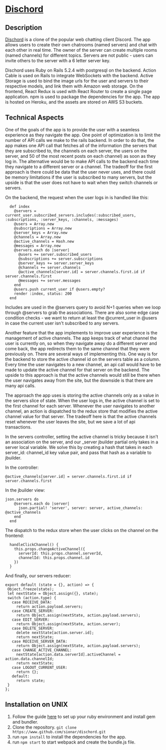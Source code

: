 # [Dischord](https://dischord-app.herokuapp.com)


## Description

[Dischord](https://dischord-app.herokuapp.com) is a clone of the popular web chatting client Discord. The app allows users to create their own chatrooms (named servers) and chat with each other in real time. The owner of the server can create multiple rooms (named channels) for different topics. Servers are not public - users can invite others to the server with a 6 letter server key. 

Dischord uses Ruby on Rails 5.2.4 with postgresql on the backend. Action Cable is used on Rails to integrate WebSockets with the backend. Active Storage is used to bind the image urls for the user and servers to their respective models, and link them with Amazon web storage. On the frontend, React Redux is used with React Router to create a single page application. npm is used to package the dependencies for the app. The app is hosted on Heroku, and the assets are stored on AWS S3 buckets.


## Technical Aspects

One of the goals of the app is to provide the user with a seamless experience as they navigate the app. One point of optimization is to limit the number of API calls we make to the rails backend. In order to do that, the app makes one API call that fetches all of the information (the servers that they are subscribed to, the channels on each server, the users on the server, and 50 of the most recent posts on each channel) as soon as they log in. The alternative would be to make API calls to the backend each time they navigate to a different server or a channel. The tradeoff for the first approach is there could be data that the user never uses, and there could be memory limitations if the user is subscribed to many servers, but the upside is that the user does not have to wait when they switch channels or servers.

On the backend, the request when the user logs in is handled like this:
	
```
  def index
    @servers = current_user.subscribed_servers.includes(:subscribed_users, :subscriptions, :server_keys, :channels, :messages)
    @users = Array.new
    @subscriptions = Array.new
    @server_keys = Array.new
    @channels = Array.new
    @active_channels = Hash.new
    @messages = Array.new
    @servers.each do |server|
      @users += server.subscribed_users
      @subscriptions += server.subscriptions
      @server_keys += server.server_keys
      @channels += server.channels
      @active_channels[server.id] = server.channels.first.id if server.channels.first
      @messages += server.messages
    end
    @users.push current_user if @users.empty?
    render :index, status: 200
  end
```

Includes are used in the @servers query to avoid N+1 queries when we loop through @servers to grab the associations. There are also some edge case condition checks - we want to return at least the @current_user in @users in case the current user isn't subscribed to any servers.


Another feature that the app implements to improve user experience is the management of active channels. The app keeps track of what channel the user is currently on, so when they navigate away do a different server and come back, the app redirects them to the same channel that they were previously on. There are several ways of implementing this. One way is for the backend to store the active channel id on the servers table as a column. Every time the user navigates to a new channel, an api call would have to be made to update the active channel for that server on the backend. The upside to this approach is that the active channels would still be there when the user navigates away from the site, but the downside is that there are many api calls. 

The approach the app uses is storing the active channels only as a value in the servers slice of state. When the user logs in, the active channel is set to the first channel for each server. Whenever the user navigates to another channel, an action is dispatched to the redux store that modifies the active channel value for that server. The tradeoff here is that the active channels reset whenever the user leaves the site, but we save a lot of api transactions. 
 
In the servers controller, setting the active channel is tricky because it isn't an association on the server, and our _server jbuilder partial only takes in a server local variable. We solve this by creating a hash that takes in each server_id: channel_id key value pair, and pass that hash as a variable to jbuilder.

In the controller:

```
@active_channels[server.id] = server.channels.first.id if server.channels.first
 ```

In the jbuilder view:
```   
json.servers do
    @servers.each do |server|
      json.partial! 'server', server: server, active_channels: @active_channels
    end
  end
```

The dispatch to the redux store when the user clicks on the channel on the frontend:
```
  handleClickChannel() {
    this.props.changeActiveChannel({
      serverId: this.props.channel.serverId,
      channelId: this.props.channel.id      
    })
  }
 ```
 
 And finally, our servers reducer:
 
 ```
 export default (state = {}, action) => {
  Object.freeze(state);
  let nextState = Object.assign({}, state);
  switch (action.type) {
    case RECEIVE_DATA:
      return action.payload.servers;
    case CREATE_SERVER:
      return Object.assign(nextState, action.payload.servers);
    case EDIT_SERVER:
      return Object.assign(nextState, action.server);
    case DELETE_SERVER:
      delete nextState[action.server.id];
      return nextState;
    case RECEIVE_SERVER_DATA:
      return Object.assign(nextState, action.payload.servers);
    case CHANGE_ACTIVE_CHANNEL:
      nextState[action.data.serverId].activeChannel = action.data.channelId;
      return nextState; 
    case LOGOUT_CURRENT_USER:
      return {};
    default:
      return state;
  }
};
 ```
 
 


## Installation on UNIX

1. Follow the guide [here](https://guides.rubygems.org/rubygems-basics/) to set up your ruby environment and install gem and bundler.
2. Clone the repository. ```git clone https://www.github.com/sionar/dischord.git```
3. run ```npm install``` to install the dependencies for the app.
4. run ```npm start``` to start webpack and create the bundle.js file.



